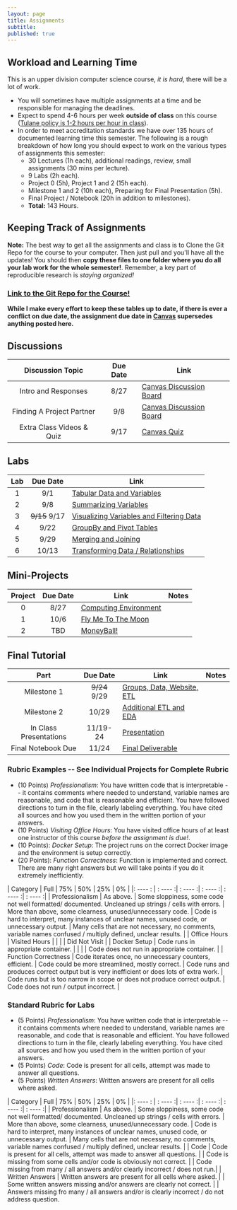 ```yaml
---
layout: page
title: Assignments
subtitle:
published: true
---
```


## Workload and Learning Time

This is an upper division computer science course, *it is hard*, there will be a lot of work.
* You will sometimes have multiple assignments at a time and be responsible for managing the deadlines.  
* Expect to spend 4-6 hours per week **outside of class** on this course ([Tulane policy is 1-2 hours per hour in class](https://catalog.tulane.edu/)).  
* In order to meet accreditation standards we have over 135 hours of documented learning time this semester.  The following is a rough breakdown of how long you should expect to work on the various types of assignments this semester:  
  * 30 Lectures (1h each), additional readings, review, small assignments (30 mins per lecture).
  * 9 Labs (2h each).
  * Project 0 (5h), Project 1 and 2 (15h each).
  * Milestone 1 and 2 (10h each), Preparing for Final Presentation (5h).
  * Final Project / Notebook (20h in addition to milestones).
  * **Total:** 143 Hours.

## Keeping Track of Assignments

**Note:** The best way to get all the assignments and class is to Clone the Git Repo for the course to your computer.  Then just pull and you'll have all the updates!  You should then **copy these files to one folder where you do all your lab work for the whole semester!**.  Remember, a key part of reproducible research is *staying organized!*

### [Link to the Git Repo for the Course!](https://github.com/nmattei/cmps3160)


**While I make every effort to keep these tables up to date, if there is ever a conflict on due date, the assignment due date in [Canvas](https://tulane.instructure.com/) supersedes anything posted here.**

## Discussions

| Discussion Topic | Due Date | Link |
|:-------:|:--------:|----|
| Intro and Responses | 8/27 | [Canvas Discussion Board](https://tulane.instructure.com/courses/2220511/discussion_topics)
| Finding A Project Partner | 9/8 | [Canvas Discussion Board](https://tulane.instructure.com/courses/2220511/discussion_topics)
| Extra Class Videos & Quiz | 9/17 | [Canvas Quiz](https://tulane.instructure.com/)


## Labs

| Lab     | Due Date | Link |
|:-------:|:--------:|----  |
| 1 | 9/1 | [Tabular Data and Variables](https://github.com/nmattei/cmps3160/tree/master/_labs) |
| 2 | 9/8 | [Summarizing Variables](https://github.com/nmattei/cmps3160/tree/master/_labs) |
| 3 | ~~9/15~~ 9/17 | [Visualizing Variables and Filtering Data](https://github.com/nmattei/cmps3160/tree/master/_labs) | 
| 4 | 9/22 | [GroupBy and Pivot Tables](https://github.com/nmattei/cmps3160/tree/master/_labs) | 
| 5 | 9/29 | [Merging and Joining](https://github.com/nmattei/cmps3160/tree/master/_labs) | 
| 6 | 10/13 | [Transforming Data / Relationships](https://github.com/nmattei/cmps3160/tree/master/_labs) |

## Mini-Projects

| Project | Due Date | Link | Notes |
|:-------:|:--------:|----|-----|
| 0 | 8/27 | [Computing Environment](https://github.com/nmattei/cmps3160/tree/master/_projects/project0) |
| 1 | 10/6 | [Fly Me To The Moon](https://github.com/nmattei/cmps3160/tree/master/_projects/project1) | 
| 2 | TBD | [MoneyBall!](https://github.com/nmattei/cmps3160/tree/master/_projects/project2) | 

## Final Tutorial

| Part    | Due Date | Link | Notes |
|:-------:|:--------:|----  |----- |
| Milestone 1 | ~~9/24~~ 9/29 | [Groups, Data, Website, ETL](/_projects/FinalTutorial.md) |
| Milestone 2 | 10/29 | [Additional ETL and EDA](/_projects/FinalTutorial.md) | 
| In Class Presentations | 11/19-24 | [Presentation](/_projects/FinalTutorial.md) | 
| Final Notebook Due | 11/24 | [Final Deliverable](/_projects/FinalTutorial.md) | 

### Rubric Examples -- See Individual Projects for Complete Rubric

* (10 Points) *Professionalism*: You have written code that is interpretable -- it contains comments where needed to understand, variable names are reasonable, and code that is reasonable and efficient. You have followed directions to turn in the file, clearly labeling everything. You have cited all sources and how you used them in the written portion of your answers.
* (10 Points) *Visiting Office Hours*: You have visited office hours of at least one instructor of this course *before the assignment is due!*.
* (10 Points): *Docker Setup*: The project runs on the correct Docker image and the environment is setup correctly.
* (20 Points): *Function Correctness*: Function is implemented and correct.  There are many right answers but we will take points if you do it extremely inefficiently.

| Category  | Full    |    75%  |    50%  |   25%   |   0%    |
|:  ----  : | : ---- :| : ---- :| : ---- :| : ---- :| : ---- :|
| Professionalism      | As above. | Some sloppiness, some code not well formatted/ documented. Uncleaned up strings / cells with errors. | More than above, some clearness, unused/unnecessary code. | Code is hard to interpret, many instances of unclear names, unused code, or unnecessary output.  | Many cells that are not necessary, no comments, variable names confused / multiply defined, unclear results. |
| Office Hours         | Visited Hours | | | | Did Not Visit | 
| Docker Setup         | Code runs in appropriate container. | | | | Code does not run in appropriate container. | 
| Function Correctness | Code iterates once, no unnecessary counters, efficient. | Code could be more streamlined, mostly correct. | Code runs and produces correct output but is very inefficient or does lots of extra work. | Code runs but is too narrow in scope or does not produce correct output. | Code does not run / output incorrect. | 

### Standard Rubric for Labs

* (5 Points) *Professionalism*: You have written code that is interpretable -- it contains comments where needed to understand, variable names are reasonable, and code that is reasonable and efficient. You have followed directions to turn in the file, clearly labeling everything. You have cited all sources and how you used them in the written portion of your answers.
* (5 Points) *Code*: Code is present for all cells, attempt was made to answer all questions.
* (5 Points) *Written Answers*: Written answers are present for all cells where asked.

| Category  | Full    |    75%  |    50%  |   25%   |   0%    |
|:  ----  : | : ---- :| : ---- :| : ---- :| : ---- :| : ---- :|
| Professionalism      | As above. | Some sloppiness, some code not well formatted/ documented. Uncleaned up strings / cells with errors. | More than above, some clearness, unused/unnecessary code. | Code is hard to interpret, many instances of unclear names, unused code, or unnecessary output.  | Many cells that are not necessary, no comments, variable names confused / multiply defined, unclear results. |
| Code            | Code is present for all cells, attempt was made to answer all questions.  | | Code is missing from some cells and/or code is obviously not correct. | | Code missing from many / all answers and/or clearly incorrect / does not run.| 
| Written Answers | Written answers are present for all cells where asked. | | Some written answers missing and/or answers are clearly not correct. | | Answers missing fro many / all answers and/or is clearly incorrect / do not address question.